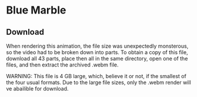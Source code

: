 # Blue Marble
## Download

When rendering this animation, the file size was unexpectedly monsterous, so the video had to be broken down into parts. To obtain a copy of this file, download all 43 parts, place then all in the same directory, open one of the files, and then extract the archived .webm file.

WARNING: This file is 4 GB large, which, believe it or not, if the smallest of the four usual formats. Due to the large file sizes, only the .webm render will ve abailible for download.